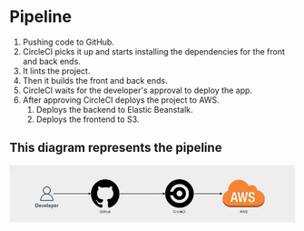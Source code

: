 # Pipeline

1. Pushing code to GitHub.
1. CircleCI picks it up and starts installing the dependencies for the front and back ends.
1. It lints the project.
1. Then it builds the front and back ends.
1. CircleCI waits for the developer's approval to deploy the app.
1. After approving CircleCI deploys the project to AWS.
    1. Deploys the backend to Elastic Beanstalk.
    1. Deploys the frontend to S3.

## This diagram represents the pipeline

![pipeline diagram](/docs/diagram/pipeline.webp)
